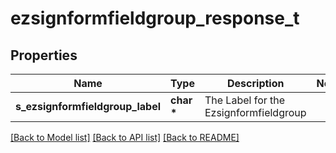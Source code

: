 # ezsignformfieldgroup_response_t

## Properties
Name | Type | Description | Notes
------------ | ------------- | ------------- | -------------
**s_ezsignformfieldgroup_label** | **char \*** | The Label for the Ezsignformfieldgroup | 

[[Back to Model list]](../README.md#documentation-for-models) [[Back to API list]](../README.md#documentation-for-api-endpoints) [[Back to README]](../README.md)


